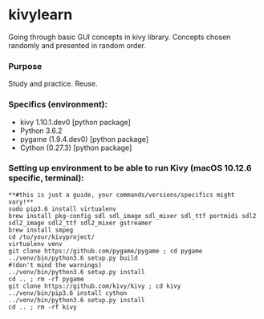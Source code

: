 # kivylearn
Going through basic GUI concepts in kivy library. Concepts chosen randomly and presented in random order. 


### Purpose
Study and practice. Reuse.


### Specifics (environment):

- kivy 1.10.1.dev0 [python package]
- Python 3.6.2
- pygame (1.9.4.dev0) [python package]
- Cython (0.27.3) [python package]


### Setting up environment to be able to run Kivy (macOS 10.12.6 specific, terminal):

```
**#this is just a guide, your commands/versions/specifics might vary!**
sudo pip3.6 install virtualenv
brew install pkg-config sdl sdl_image sdl_mixer sdl_ttf portmidi sdl2 sdl2_image sdl2_ttf sdl2_mixer gstreamer
brew install smpeg
cd /to/your/kivyproject/
virtualenv venv
git clone https://github.com/pygame/pygame ; cd pygame
../venv/bin/python3.6 setup.py build
#(don't mind the warnings)
../venv/bin/python3.6 setup.py install
cd .. ; rm -rf pygame
git clone https://github.com/kivy/kivy ; cd kivy
../venv/bin/pip3.6 install cython
../venv/bin/python3.6 setup.py install
cd .. ; rm -rf kivy
```
